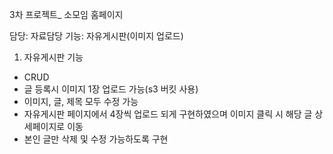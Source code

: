 3차 프로젝트_ 소모임 홈페이지

담당: 자료담당
기능: 자유게시판(이미지 업로드)

1. 자유게시판 기능

- CRUD
- 글 등록시 이미지 1장 업로드 가능(s3 버킷 사용)
- 이미지, 글, 제목 모두 수정 가능
- 자유게시판 페이지에서 4장씩 업로드 되게 구현하였으며 이미지 클릭 시 해당 글 상세페이지로 이동
- 본인 글만 삭제 및 수정 가능하도록 구현 
